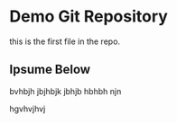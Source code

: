 # Demo Git Repository

this is the first file in the repo.

## Ipsume Below
bvhbjh
jbjhbjk
jbhjb
hbhbh
njn

hgvhvjhvj